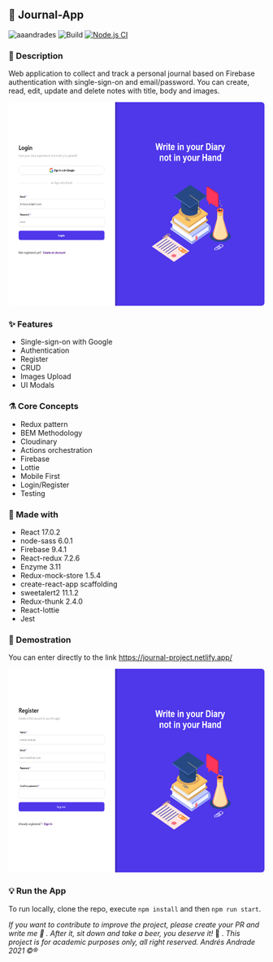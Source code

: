 ## :rocket: Journal-App

![aaandrades](https://img.shields.io/badge/-Frontend-orange)
![Build](https://img.shields.io/badge/-Working-brightgreen)
[![Node.js CI](https://github.com/aaandrades/Journal-App/actions/workflows/node.js.yml/badge.svg?branch=test%2Funit-text)](https://github.com/aaandrades/Journal-App/actions/workflows/node.js.yml)

### :memo: Description
Web application to collect and track a personal journal based on Firebase authentication with single-sign-on and email/password. You can create, read, edit, update and delete notes with title, body and images.

<img src="src/assets/images/readme/main.png"  alt="Login screen" width="600" height="400" style=border-radius:6px>

### :sparkles: Features
- Single-sign-on with Google
- Authentication
- Register
- CRUD
- Images Upload
- UI Modals
### :alembic: Core Concepts
- Redux pattern
- BEM Methodology
- Cloudinary
- Actions orchestration
- Firebase
- Lottie
- Mobile First
- Login/Register
- Testing
### :construction: Made with
- React 17.0.2
- node-sass 6.0.1
- Firebase 9.4.1
- React-redux 7.2.6
- Enzyme 3.11
- Redux-mock-store 1.5.4
- create-react-app scaffolding
- sweetalert2 11.1.2
- Redux-thunk 2.4.0
- React-lottie
- Jest
### :hammer: Demostration
You can enter directly to the link https://journal-project.netlify.app/

<img src="src/assets/images/readme/register.png"  alt="Register screen" width="600" height="400" style=border-radius:6px>

### :bulb: Run the App
To run locally, clone the repo, execute ```npm install``` and then ```npm run start```.

*If you want to contribute to improve the project, please create your PR and write me :speech_balloon: . After it, sit down and take a beer, you deserve it!* :beers: .
*This project is for academic purposes only, all right reserved. Andrés Andrade 2021 :copyright::registered:*
